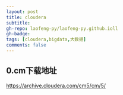 ```yaml
---
layout: post
title: cloudera
subtitle: 
gh-repo: laofeng-py/laofeng-py.github.ioll
gh-badge: 
tags: [cloudera,bigdata,大数据]
comments: false
---
```


## 0.cm下载地址

https://archive.cloudera.com/cm5/cm/5/

